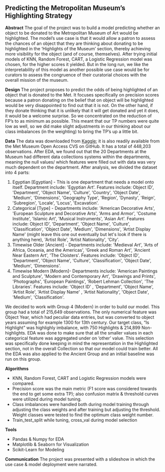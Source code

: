 ## Predicting the Metropolitan Museum’s Highlighting Strategy

**Abstract** 
The goal of the project was to build a model predicting whether an object to be donated to the Metropolitan Museum of Art would be highlighted. 
The model’s use case is that it would allow a patron to assess the chances of an object that they are thinking about donating to be highlighted 
in the ‘Highlights of the Museum’ section, thereby achieving more visibility for the object (and of course, themselves). 
After trying initial models of KNN, Random Forest, CART, a Logistic Regression model was chosen, for the higher scores it yielded. 
But in the long run, we like the interpretability of this model as another possible use case would be for curators to assess 
the congruence of their curatorial choices with the overall mission of the museum. 

**Design**
The project proposes to predict the odds of being highlighted of an object that is donated to the Met. 
It focuses specifically on precision scores because a patron donating on the belief that on object will be highlighted 
would be very disappointed to find out that it is not. On the other hand, if they donate thinking that it is unlikely 
that it will get donated and yet it does, it would be a welcome surprise. So we concentrated on the reduction of FP’s to as minimum as possible. 
This meant that our TP numbers were quite low as well, so we did make slight adjustments in our thinking about our class imbalances (in the weighting) 
to bring the TP’s up a little bit. 

**Data**
The data was downloaded from [Kaggle](https://www.kaggle.com/metmuseum/the-metropolitan-museum-of-art-open-access); 
it is also readily available from the Met Museum Open Access CVS on GitHub. It has a total of 448,203 observations. 
After EDA, we found out that the 20 Departments at the Museum had different data collections systems within the departments, 
meaning the null values/ which features were filled out with data was very much dependent on the department. 
After analysis, we divided the dataset into 4 parts: 
1. Egyptian [Egyptian] - This is one department that needs a model onto itself. Department include: 'Egyptian Art'. Features include: Object ID', 'Department', 'Object Name', 'Culture', 'Country', 'Object Date', 'Medium', 'Dimensions', 'Geography Type', 'Region', 'Dynasty', 'Reign', 'Subregion', 'Locale', 'Locus', 'Excavation'.
2. Categorical [Type] - Departments include: 'American Decorative Arts', 'European Sculpture and Decorative Arts', 'Arms and Armor', 'Costume Institute', 'Islamic Art', 'Musical Instruments', 'Asian Art'. Features include: Object ID', 'Department', 'Object Name', 'Culture', 'Classification', 'Object Date', 'Medium', 'Dimensions', 'Artist Display Name' (might leave this one out eventually but let's look if there is anything here), 'Artist Role', 'Artist Nationality', 'City'.
3. Timewise Older [Ancient] - Departments include: 'Medieval Art', 'Arts of Africa, Oceania, and the Americas', 'Greek and Roman Art', 'Ancient Near Eastern Art', 'The Cloisters'. Features include: 'Object ID', 'Department', 'Object Name', 'Culture', 'Classification', 'Object Date', 'Medium', 'Dimensions'.
4. Timewise Modern [Modern]- Departments include: 'American Paintings and Sculpture', 'Modern and Contemporary Art', 'Drawings and Prints', 'Photographs', 'European Paintings', 'Robert Lehman Collection', 'The Libraries'. Features include: 'Object ID' , 'Department', 'Object Name', 'Artist Role', 'Artist Display Name' , 'Artist Nationality', 'Object Date', 'Medium', 'Classification'.

We decided to work with Group 4 (Modern) in order to build our model. This group had a total of 215,649 observations. The only numerical feature was Object Year, which had peculiar data entries, but was converted to object years assuming for example 1300 for 13th century. Our target class, “Is Highlight” was highlighly imbalance, with 750 Highlights & 214,899 Non-highlights. 
EDA was done to make sure that all the smaller values in each categorical feature was aggregated under on ‘other’ value. This selection was specifically done keeping in mind the representation in the Highlighted section, not in the overall Collection so that our model could train better. 
All the EDA was also applied to the Ancient Group and an initial baseline was run on this group. 

**Algorithms**
- KNN, Random Forest, CART and Logistic Regression models were compared. 
- Precision score was the main metric (F1 score was considered towards the end to get some extra TP); also confusion matrix & threshold curves were utilized during model tuning. 
- Class imbalances were handled both during model training through adjusting the class weights and after training but adjusting the threshold. Weight classes were tested to find the optimum class weight number. 
- Train_test_split while tuning, cross_val during model selection 

**Tools**
- Pandas & Numpy for EDA
- Matplotlib & Seaborn for Visualization 
- Scikit-Learn for Modeling

**Communication**
The project was presented with a slideshow in which the use case & model deployment were narrated. 

